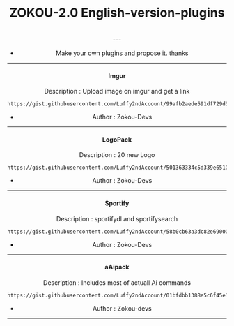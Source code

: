 <h1 align="center"> ZOKOU-2.0 English-version-plugins </h1>
<div align="center">
<br /> 
---

- Make your own plugins and propose it. thanks

---


<h4 align="center"> Imgur </h1>

  Description : Upload image on imgur and get a link

```
https://gist.githubusercontent.com/Luffy2ndAccount/99afb2aede591df729d5c2294e9a2931/raw/9eebc434c34c1b83f2b3ff55171a523d5728068b/imgurVE.js
```
- Author : Zokou-Devs
---


<h4 align="center"> LogoPack </h1>

  Description : 20 new Logo

```
https://gist.githubusercontent.com/Luffy2ndAccount/501363334c5d339e6510b70d09217654/raw/5ec7c483d986eb6a79a82ec6297d32371cafb808/logopackVE.js
```
- Author : Zokou-Devs
---


<h4 align="center"> Sportify </h1>

  Description : sportifydl and sportifysearch

```
https://gist.githubusercontent.com/Luffy2ndAccount/58b0cb63a3dc82e690005d5407faf7f8/raw/42ce7f7792432b8616236286bd818ad131ded76f/sportifyVE.js
```
- Author : Zokou-Devs
---


<h4 align="center"> aAipack </h1>

  Description : Includes most of actuall Ai commands

```
https://gist.githubusercontent.com/Luffy2ndAccount/01bfdbb1388e5c6f45e1694fd98e6d1e/raw/56cdabd35c821d87a6bcedb1ff934faf08ec5a0f/aipackVE.js
```
- Author : Zokou-devs
---